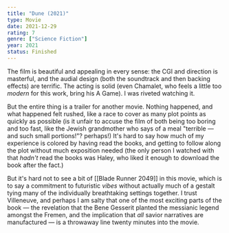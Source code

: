 ```yaml
---
title: "Dune (2021)"
type: Movie
date: 2021-12-29
rating: 7
genre: ["Science Fiction"]
year: 2021
status: Finished
---
```


The film is beautiful and appealing in every sense: the CGI and direction is masterful, and the audial design (both the soundtrack and then backing effects) are terrific. The acting is solid (even Chamalet, who feels a little too _modern_ for this work, bring his A Game). I was riveted watching it.

But the entire thing is a trailer for another movie. Nothing happened, and what happened felt rushed, like a race to cover as many plot points as quickly as possible (is it unfair to accuse the film of both being too boring and too fast, like the Jewish grandmother who says of a meal "terrible — and such small portions!"? perhaps!) It's hard to say how much of my experience is colored by having read the books, and getting to follow along the plot without much exposition needed (the only person I watched with that _hadn't_ read the books was Haley, who liked it enough to download the book after the fact.)

But it's hard not to see a bit of [[Blade Runner 2049]] in this movie, which is to say a commitment to futuristic _vibes_ without actually much of a gestalt tying many of the individually breathtaking settings together. I trust Villeneuve, and perhaps I am salty that one of the most exciting parts of the book — the revelation that the Bene Gesserit planted the messianic legend amongst the Fremen, and the implication that _all_ savior narratives are manufactured — is a throwaway line twenty minutes into the movie.
